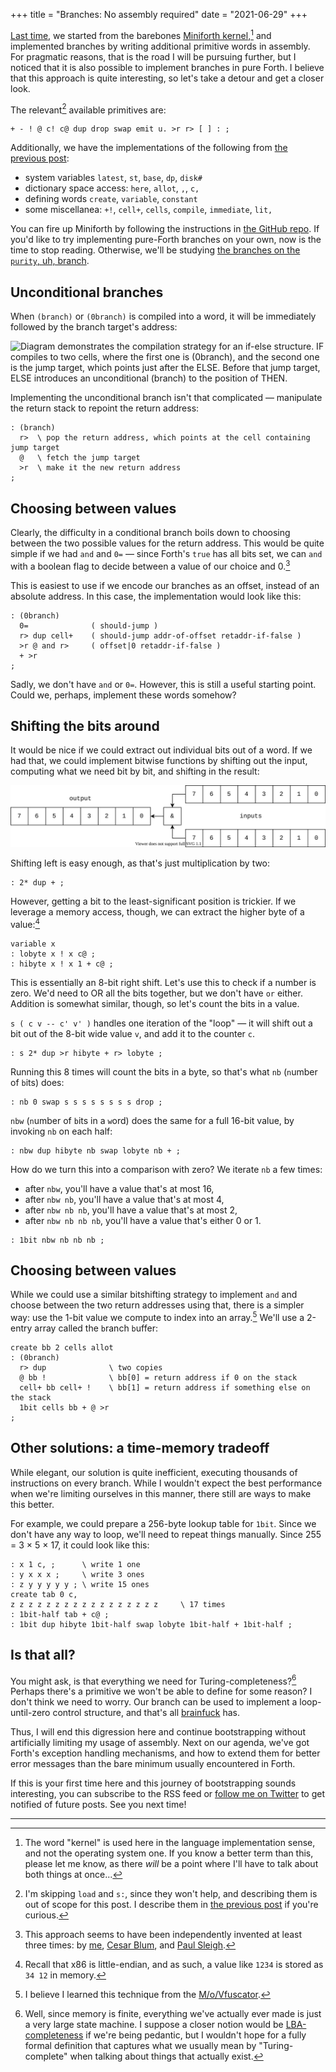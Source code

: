 +++
title = "Branches: No assembly required"
date = "2021-06-29"
+++

[Last time,][prev] we started from the barebones [Miniforth kernel],[^kernel] and
implemented branches by writing additional primitive words in assembly. For
pragmatic reasons, that is the road I will be pursuing further, but I noticed
that it is also possible to implement branches in pure Forth. I believe that
this approach is quite interesting, so let's take a detour and get a closer
look. <!-- more -->

The relevant[^relevant] available primitives are:

```
+ - ! @ c! c@ dup drop swap emit u. >r r> [ ] : ;
```

Additionally, we have the implementations of the following from [the previous
post][prev]:

- system variables `latest`, `st`, `base`, `dp`, `disk#`
- dictionary space access: `here`, `allot`, `,`, `c,`
- defining words `create`, `variable`, `constant`
- some miscellanea: `+!`, `cell+`, `cells`, `compile`, `immediate`, `lit,`

You can fire up Miniforth by following the instructions in [the GitHub
repo][github]. If you'd like to try implementing pure-Forth branches on your
own, now is the time to stop reading. Otherwise, we'll be studying [the branches
on the `purity`, uh, branch][purity].

## Unconditional branches

When `(branch)` or `(0branch)` is compiled into a word, it will be immediately
followed by the branch target's address:

![Diagram demonstrates the compilation strategy for an if-else structure. IF
compiles to two cells, where the first one is (0branch), and the second one is
the jump target, which points just after the ELSE. Before that jump target, ELSE
introduces an unconditional (branch) to the position of THEN.](../branches/branches.svg)

Implementing the unconditional branch isn't that complicated — manipulate the
return stack to repoint the return address:

```fth
: (branch)
  r>  \ pop the return address, which points at the cell containing jump target
  @   \ fetch the jump target
  >r  \ make it the new return address
;
```

## Choosing between values

Clearly, the difficulty in a conditional branch boils down to choosing between
the two possible values for the return address. This would be quite simple if we
had `and` and `0=` — since Forth's `true` has all bits set, we can `and` with a
boolean flag to decide between a value of our choice and 0.[^bitwise]

This is easiest to use if we encode our branches as an offset, instead of an
absolute address. In this case, the implementation would look like this:

```fth
: (0branch)
  0=              ( should-jump )
  r> dup cell+    ( should-jump addr-of-offset retaddr-if-false )
  >r @ and r>     ( offset|0 retaddr-if-false )
  + >r
;
```

Sadly, we don't have `and` or `0=`. However, this is still a useful starting
point. Could we, perhaps, implement these words somehow?

## Shifting the bits around

It would be nice if we could extract out individual bits out of a word. If we
had that, we could implement bitwise functions by shifting out the input,
computing what we need bit by bit, and shifting in the result:

![](shifting.svg)

Shifting left is easy enough, as that's just multiplication by two:

```fth
: 2* dup + ;
```

However, getting a bit to the least-significant position is trickier. If we
leverage a memory access, though, we can extract the higher byte of a
value:[^little-endian]

```fth
variable x
: lobyte x ! x c@ ;
: hibyte x ! x 1 + c@ ;
```

This is essentially an 8-bit right shift. Let's use this to check if a number is
zero. We'd need to OR all the bits together, but we don't have `or` either.
Addition is somewhat similar, though, so let's count the bits in a value.

`s ( c v -- c' v' )` handles one iteration of the "loop" — it will shift out a
bit out of the 8-bit wide value `v`, and add it to the counter `c`.

```fth
: s 2* dup >r hibyte + r> lobyte ;
```

Running this 8 times will count the bits in a byte, so that's what `nb`
(`n`umber of `b`its) does:

```fth
: nb 0 swap s s s s s s s s drop ;
```

`nbw` (`n`umber of `b`its in a `w`ord) does the same for a full 16-bit value, by
invoking `nb` on each half:

```fth
: nbw dup hibyte nb swap lobyte nb + ;
```

How do we turn this into a comparison with zero? We iterate `nb` a few times:

- after `nbw`, you'll have a value that's at most 16,
- after `nbw nb`, you'll have a value that's at most 4,
- after `nbw nb nb`, you'll have a value that's at most 2,
- after `nbw nb nb nb`, you'll have a value that's either 0 or 1.

```fth
: 1bit nbw nb nb nb ;
```

## Choosing between values

While we could use a similar bitshifting strategy to implement `and` and choose
between the two return addresses using that, there is a simpler way: use the
1-bit value we compute to index into an array.[^movfuscator] We'll use a 2-entry
array called the `b`ranch `b`uffer:

```fth
create bb 2 cells allot
: (0branch)
  r> dup              \ two copies
  @ bb !              \ bb[0] = return address if 0 on the stack
  cell+ bb cell+ !    \ bb[1] = return address if something else on the stack
  1bit cells bb + @ >r
;
```

## Other solutions: a time-memory tradeoff

While elegant, our solution is quite inefficient, executing thousands of
instructions on every branch. While I wouldn't expect the best performance when
we're limiting ourselves in this manner, there still are ways to make this
better.

For example, we could prepare a 256-byte lookup table for `1bit`. Since we don't
have any way to loop, we'll need to repeat things manually. Since 255 = 3 × 5
× 17, it could look like this:

```fth
: x 1 c, ;      \ write 1 one
: y x x x ;     \ write 3 ones
: z y y y y y ; \ write 15 ones
create tab 0 c,
z z z z z z z z z z z z z z z z z     \ 17 times
: 1bit-half tab + c@ ;
: 1bit dup hibyte 1bit-half swap lobyte 1bit-half + 1bit-half ;
```

## Is that all?

You might ask, is that everything we need for Turing-completeness?[^turing]
Perhaps there's a primitive we won't be able to define for some reason? I don't
think we need to worry. Our branch can be used to implement a loop-until-zero
control structure, and that's all [brainfuck] has.

Thus, I will end this digression here and continue bootstrapping without
artificially limiting my usage of assembly. Next on our agenda, we've got
Forth's exception handling mechanisms, and how to extend them for better error
messages than the bare minimum usually encountered in Forth.

If this is your first time here and this journey of bootstrapping sounds
interesting, you can subscribe to the RSS feed or [follow me on
Twitter][twitter] to get notified of future posts. See you next time!

---

[^kernel]: The word "kernel" is used here in the language implementation sense,
  and not the operating system one. If you know a better term than this, please
  let me know, as there *will* be a point where I'll have to talk about both
  things at once...

[^relevant]: I'm skipping `load` and `s:`, since they won't help, and describing
  them is out of scope for this post. I describe them in [the previous
  post][prev] if you're curious.

[^bitwise]: This approach seems to have been independently invented at least
  three times: by [me][bitwise-me], [Cesar Blum][bitwise-sector], and [Paul
  Sleigh][bitwise-comment].

[^little-endian]: Recall that x86 is little-endian, and as such, a value like
  `1234` is stored as `34 12` in memory.

[^movfuscator]: I believe I learned this technique from the
  [M/o/Vfuscator][mov].

[^turing]: Well, since memory is finite, everything we've actually ever made is
  just a very large state machine. I suppose a closer notion would be
  [LBA-completeness][LBA] if we're being pedantic, but I wouldn't hope for a
  fully formal definition that captures what we usually mean by
  "Turing-complete" when talking about things that actually exist.

[prev]: @/bootstrap/branches/index.md
[Miniforth kernel]: @/bootstrap/miniforth/index.md
[github]: https://github.com/NieDzejkob/miniforth/tree/post2#building-a-disk-image
[purity]: https://github.com/NieDzejkob/miniforth/tree/purity
[purity]: https://github.com/NieDzejkob/miniforth/blob/purity/block1.fth
[brainfuck]: https://esolangs.org/wiki/Brainfuck
[LBA]: https://en.wikipedia.org/wiki/Linear_bounded_automaton
[bitwise-me]: https://github.com/NieDzejkob/2klinux/blob/b4f435cd0c265b9bee28d02be6d1fc177f3847b3/image-files/stage1.frt#L130
[bitwise-sector]: https://github.com/cesarblum/sectorforth/blob/32031ac6e77e30817c2f65ba11b1ccda07d564f9/examples/01-helloworld.f#L55-L57
[bitwise-comment]: https://github.com/NieDzejkob/niedzejkob.p4.team/issues/2#issuecomment-867288663
[mov]: https://www.youtube.com/watch?v=R7EEoWg6Ekk
[twitter]: https://twitter.com/NieDzejkob
